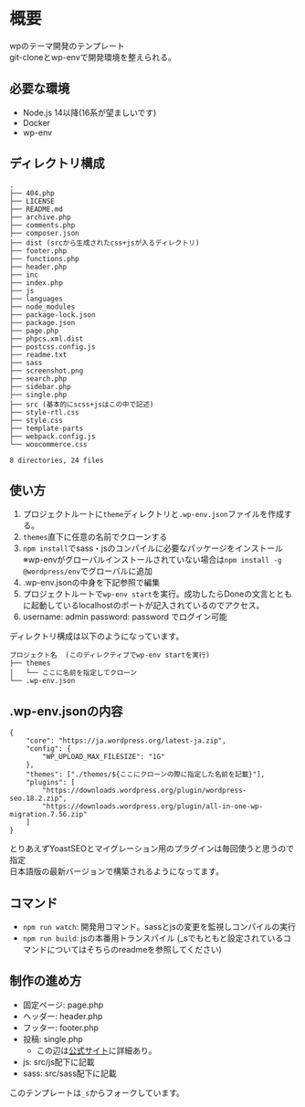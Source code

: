 # 概要
wpのテーマ開発のテンプレート<br>
git-cloneとwp-envで開発環境を整えられる。

## 必要な環境
- Node.js 14以降(16系が望ましいです)
- Docker
- wp-env


## ディレクトリ構成
```
.
├── 404.php
├── LICENSE
├── README.md
├── archive.php
├── comments.php
├── composer.json
├── dist (srcから生成されたcss+jsが入るディレクトリ)
├── footer.php
├── functions.php
├── header.php
├── inc
├── index.php
├── js
├── languages
├── node_modules
├── package-lock.json
├── package.json
├── page.php
├── phpcs.xml.dist
├── postcss.config.js
├── readme.txt
├── sass
├── screenshot.png
├── search.php
├── sidebar.php
├── single.php
├── src (基本的にscss+jsはこの中で記述)
├── style-rtl.css
├── style.css
├── template-parts
├── webpack.config.js
└── woocommerce.css

8 directories, 24 files
```
## 使い方
1. プロジェクトルートに`theme`ディレクトリと`.wp-env.json`ファイルを作成する。
2. `themes`直下に任意の名前でクローンする
3. `npm install`でsass・jsのコンパイルに必要なパッケージをインストール<br>※wp-envがグローバルインストールされていない場合は`npm install -g @wordpress/env`でグローバルに追加
4. .wp-env.jsonの中身を下記参照で編集
5. プロジェクトルートで`wp-env start`を実行。成功したらDoneの文言とともに起動しているlocalhostのポートが記入されているのでアクセス。
6. username: admin password: password でログイン可能

ディレクトリ構成は以下のようになっています。<br>
```
プロジェクト名  (このディレクティブでwp-env startを実行)
├── themes
│   └── ここに名前を指定してクローン
└── .wp-env.json
```

## .wp-env.jsonの内容
```
{
    "core": "https://ja.wordpress.org/latest-ja.zip",
    "config": {
        "WP_UPLOAD_MAX_FILESIZE": "1G"
    },
    "themes": ["./themes/${ここにクローンの際に指定した名前を記載}"],
    "plugins": [
        "https://downloads.wordpress.org/plugin/wordpress-seo.18.2.zip",
        "https://downloads.wordpress.org/plugin/all-in-one-wp-migration.7.56.zip"
    ]
}
```
とりあえずYoastSEOとマイグレーション用のプラグインは毎回使うと思うので指定<br>
日本語版の最新バージョンで構築されるようになってます。

## コマンド
- `npm run watch`: 開発用コマンド。sassとjsの変更を監視しコンパイルの実行
- `npm run build`: jsの本番用トランスパイル
(_sでもともと設定されているコマンドについてはそちらのreadmeを参照してください)

## 制作の進め方
- 固定ページ: page.php
- ヘッダー: header.php
- フッター: footer.php
- 投稿: single.php
  - この辺は[公式サイト](https://wpdocs.osdn.jp/%E3%83%86%E3%83%B3%E3%83%97%E3%83%AC%E3%83%BC%E3%83%88%E9%9A%8E%E5%B1%A4)に詳細あり。
- js: src/js配下に記載
- sass: src/sass配下に記載

このテンプレートは`_s`からフォークしています。
